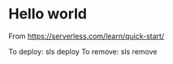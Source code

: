 # Hello world

From https://serverless.com/learn/quick-start/

To deploy: sls deploy
To remove: sls remove
